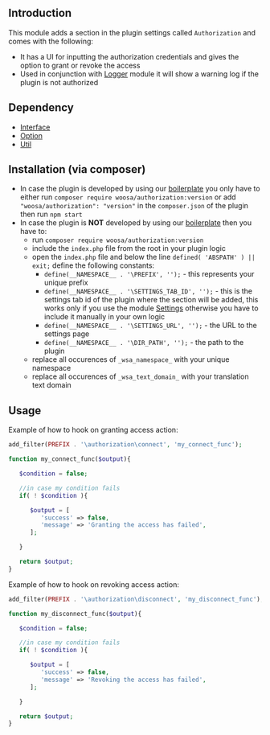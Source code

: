 ## Introduction

This module adds a section in the plugin settings called `Authorization` and comes with the following:

* It has a UI for inputting the authorization credentials and gives the option to grant or revoke the access
* Used in conjunction with [Logger](https://gitlab.com/woosa/wp-plugin-modules/logger) module it will show a warning log if the plugin is not authorized

## Dependency

* [Interface](https://gitlab.com/woosa/wp-plugin-modules/interface)
* [Option](https://gitlab.com/woosa/wp-plugin-modules/option)
* [Util](https://gitlab.com/woosa/wp-plugin-modules/util)

## Installation (via composer)

* In case the plugin is developed by using our [boilerplate](https://gitlab.com/woosa/dev-tools/wp-plugin-starter) you only have to either run `composer require woosa/authorization:version` or add `"woosa/authorization": "version"` in the `composer.json` of the plugin then run `npm start`
* In case the plugin is **NOT** developed by using our [boilerplate](https://gitlab.com/woosa/dev-tools/wp-plugin-starter) then you have to:
  * run `composer require woosa/authorization:version`
  * include the `index.php` file from the root in your plugin logic
  * open the `index.php` file and below the line `defined( 'ABSPATH' ) || exit;` define the following constants:
    *  `define(__NAMESPACE__ . '\PREFIX', '');` - this represents your unique prefix
    *  `define(__NAMESPACE__ . '\SETTINGS_TAB_ID', '');` - this is the settings tab id of the plugin where the section will be added, this works only if you use the module [Settings](https://gitlab.com/woosa/wp-plugin-modules/settings) otherwise you have to include it manually in your own logic
    *  `define(__NAMESPACE__ . '\SETTINGS_URL', '');` - the URL to the settings page
    *  `define(__NAMESPACE__ . '\DIR_PATH', '');` - the path to the plugin
  * replace all occurences of `_wsa_namespace_` with your unique namespace
  * replace all occurences of `_wsa_text_domain_` with your translation text domain

## Usage

Example of how to hook on granting access action:

```php
add_filter(PREFIX . '\authorization\connect', 'my_connect_func');

function my_connect_func($output){

   $condition = false;

   //in case my condition fails
   if( ! $condition ){

      $output = [
         'success' => false,
         'message' => 'Granting the access has failed',
      ];

   }

   return $output;
}
```

Example of how to hook on revoking access action:

```php
add_filter(PREFIX . '\authorization\disconnect', 'my_disconnect_func');

function my_disconnect_func($output){

   $condition = false;

   //in case my condition fails
   if( ! $condition ){

      $output = [
         'success' => false,
         'message' => 'Revoking the access has failed',
      ];

   }

   return $output;
}
```